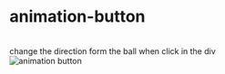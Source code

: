 # animation-button
<br> 
change the direction form the ball when click in the div
<br>

<img src="https://user-images.githubusercontent.com/77459566/157084068-3aaec97d-3139-4b09-8643-051c2da3ea7b.gif" alt="animation button"/>
                                                                                                                                       
